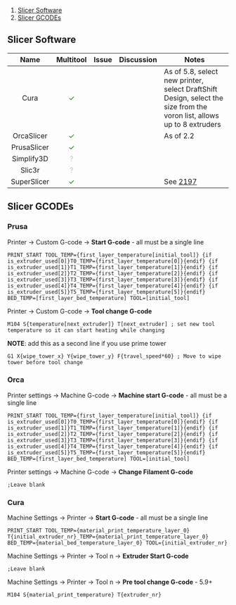 1. [Slicer Software](#slicer-software)
2. [Slicer GCODEs](#slicer-gcodes)

## Slicer Software

| Name | Multitool | Issue | Discussion | Notes |
|:------:|:------:|:------:|:------:|------|
| Cura | <span style="color: green;">✓</span> | | | As of 5.8, select new printer, select DraftShift Design, select the size from the voron list, allows up to 8 extruders |
| OrcaSlicer | <span style="color: green;">✓</span> | | | As of 2.2 |
| PrusaSlicer | <span style="color: green;">✓</span> | | | |
| Simplify3D | <span style="color: silver;">?</span> | | | |
| Slic3r | <span style="color: silver;">?</span> | | | |
| SuperSlicer | <span style="color: green;">✓</span> | | | See [2197](https://github.com/supermerill/SuperSlicer/issues/2197) |

## Slicer GCODEs

### Prusa

Printer -> Custom G-code -> **Start G-code** - all must be a single line
```
PRINT_START TOOL_TEMP={first_layer_temperature[initial_tool]} {if is_extruder_used[0]}T0_TEMP={first_layer_temperature[0]}{endif} {if is_extruder_used[1]}T1_TEMP={first_layer_temperature[1]}{endif} {if is_extruder_used[2]}T2_TEMP={first_layer_temperature[2]}{endif} {if is_extruder_used[3]}T3_TEMP={first_layer_temperature[3]}{endif} {if is_extruder_used[4]}T4_TEMP={first_layer_temperature[4]}{endif} {if is_extruder_used[5]}T5_TEMP={first_layer_temperature[5]}{endif}  BED_TEMP=[first_layer_bed_temperature] TOOL=[initial_tool]
```

Printer -> Custom G-code -> **Tool change G-code**
```
M104 S{temperature[next_extruder]} T[next_extruder] ; set new tool temperature so it can start heating while changing
```

**NOTE**: add this as a second line if you use prime tower
```
G1 X{wipe_tower_x} Y{wipe_tower_y} F{travel_speed*60} ; Move to wipe tower before tool change
```

### Orca

Printer settings -> Machine G-code -> **Machine start G-code** - all must be a single line
```
PRINT_START TOOL_TEMP={first_layer_temperature[initial_tool]} {if is_extruder_used[0]}T0_TEMP={first_layer_temperature[0]}{endif} {if is_extruder_used[1]}T1_TEMP={first_layer_temperature[1]}{endif} {if is_extruder_used[2]}T2_TEMP={first_layer_temperature[2]}{endif} {if is_extruder_used[3]}T3_TEMP={first_layer_temperature[3]}{endif} {if is_extruder_used[4]}T4_TEMP={first_layer_temperature[4]}{endif} {if is_extruder_used[5]}T5_TEMP={first_layer_temperature[5]}{endif}  BED_TEMP=[first_layer_bed_temperature] TOOL=[initial_tool]
```

Printer settings -> Machine G-code -> **Change Filament G-code**
```
;Leave blank
```

### Cura

Machine Settings -> Printer -> **Start G-code** - all must be a single line
```
PRINT_START TOOL_TEMP={material_print_temperature_layer_0} T{initial_extruder_nr}_TEMP={material_print_temperature_layer_0} BED_TEMP={material_bed_temperature_layer_0} TOOL={initial_extruder_nr}
```

Machine Settings -> Printer ->  Tool n -> **Extruder Start G-code**
```
;Leave blank
```

Machine Settings -> Printer ->  Tool n -> **Pre tool change G-code** - 5.9+
```
M104 S{material_print_temperature} T{extruder_nr}
```
